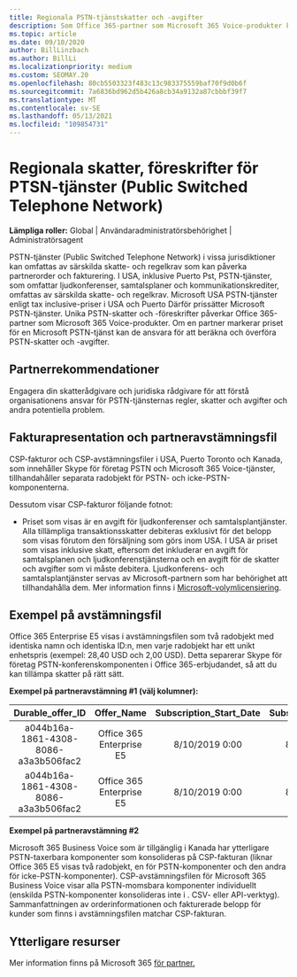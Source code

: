 ```yaml
---
title: Regionala PSTN-tjänstskatter och -avgifter
description: Som Office 365-partner som Microsoft 365 Voice-produkter kan du omfattas av regionala skatter, avgifter eller regelkrav för PSTN-tjänster.
ms.topic: article
ms.date: 09/10/2020
author: BillLinzbach
ms.author: BillLi
ms.localizationpriority: medium
ms.custom: SEOMAY.20
ms.openlocfilehash: 80cb5503323f483c13c983375559baf70f9d0b6f
ms.sourcegitcommit: 7a6836bd962d5b426a8cb34a9132a87cbbbf39f7
ms.translationtype: MT
ms.contentlocale: sv-SE
ms.lasthandoff: 05/13/2021
ms.locfileid: "109854731"
---
```

# <a name="regional-taxes-regulations-for-public-switched-telephone-network-ptsn-services"></a>Regionala skatter, föreskrifter för PTSN-tjänster (Public Switched Telephone Network)

**Lämpliga roller:** Global | Användaradministratörsbehörighet | Administratörsagent

PSTN-tjänster (Public Switched Telephone Network) i vissa jurisdiktioner kan omfattas av särskilda skatte- och regelkrav som kan påverka partnerorder och fakturering. I USA, inklusive Puerto Pst, PSTN-tjänster, som omfattar ljudkonferenser, samtalsplaner och kommunikationskrediter, omfattas av särskilda skatte- och regelkrav. Microsoft USA PSTN-tjänster enligt tax inclusive-priser i USA och Puerto Därför prissätter Microsoft PSTN-tjänster.  Unika PSTN-skatter och -föreskrifter påverkar Office 365-partner som Microsoft 365 Voice-produkter.  Om en partner markerar priset för en Microsoft PSTN-tjänst kan de ansvara för att beräkna och överföra PSTN-skatter och -avgifter.

## <a name="partner-recommendations"></a>Partnerrekommendationer

Engagera din skatterådgivare och juridiska rådgivare för att förstå organisationens ansvar för PSTN-tjänsternas regler, skatter och avgifter och andra potentiella problem.

## <a name="invoice-presentation-and-partner-reconciliation-file"></a>Fakturapresentation och partneravstämningsfil

CSP-fakturor och CSP-avstämningsfiler i USA, Puerto Toronto och Kanada, som innehåller Skype för företag PSTN och Microsoft 365 Voice-tjänster, tillhandahåller separata radobjekt för PSTN- och icke-PSTN-komponenterna.

Dessutom visar CSP-fakturor följande fotnot:

* Priset som visas är en avgift för ljudkonferenser och samtalsplantjänster.  Alla tillämpliga transaktionsskatter debiteras exklusivt för det belopp som visas förutom den försäljning som görs inom USA.  I USA är priset som visas inklusive skatt, eftersom det inkluderar en avgift för samtalsplanen och ljudkonferenstjänsterna och en avgift för de skatter och avgifter som vi måste debitera.  Ljudkonferens- och samtalsplantjänster servas av Microsoft-partnern som har behörighet att tillhandahålla dem.  Mer information finns i [Microsoft-volymlicensiering](https://go.microsoft.com/fwlink/?LinkId=690247).

## <a name="reconciliation-file-example"></a>Exempel på avstämningsfil

Office 365 Enterprise E5 visas i avstämningsfilen som två radobjekt med identiska namn och identiska ID:n, men varje radobjekt har ett unikt enhetspris (exempel: 28,40 USD och 2,00 USD). Detta separerar Skype för företag PSTN-konferenskomponenten i Office 365-erbjudandet, så att du kan tillämpa skatter på rätt sätt.

**Exempel på partneravstämning #1 (välj kolumner):**

|**Durable_offer_ID**|**Offer_Name**|**Subscription_Start_Date**|**Subscription_End_Date**|**Charge_Start_Date**|**Charge_End_Date**|**Charge_Type**|**Unit_Price**|
|:----:|:----:|:----:|:----:|:----:|:----:|:----:|:----:|
|a044b16a-1861-4308-8086-a3a3b506fac2   |Office 365 Enterprise E5   |8/10/2019 0:00   |8/11/2019 0:00   |8/11/2019 0:00|9/10/2019 0:00   |Cykelavgift   |28,40   |
|a044b16a-1861-4308-8086-a3a3b506fac2   |Office 365 Enterprise E5   |8/10/2019 0:00   |8/11/2019 0:00   |8/11/2019 0:00   |9/10/2019 0:00   |Cykelavgift   |2,00   |

**Exempel på partneravstämning #2**

Microsoft 365 Business Voice som är tillgänglig i Kanada har ytterligare PSTN-taxerbara komponenter som konsolideras på CSP-fakturan (liknar Office 365 E5 visas två radobjekt, en för PSTN-komponenter och den andra för icke-PSTN-komponenter).  CSP-avstämningsfilen för Microsoft 365 Business Voice visar alla PSTN-momsbara komponenter individuellt (enskilda PSTN-komponenter konsolideras inte i . CSV- eller API-verktyg).  Sammanfattningen av orderinformationen och fakturerade belopp för kunder som finns i avstämningsfilen matchar CSP-fakturan.

## <a name="additional-resources"></a>Ytterligare resurser
Mer information finns på Microsoft 365 [för partner.](https://www.microsoft.com/microsoft-365/partners/)


